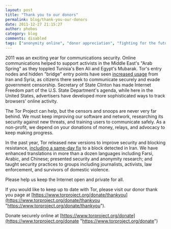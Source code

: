 ```yaml
---
layout: post
title: "Thank you to our donors"
permalink: blog/thank-you-our-donors
date: 2011-12-27 21:15:27
author: phobos
category: blog
comments: disabled
tags: ["anonymity online", "donor appreciation", "fighting for the future", "hugs", "thanks", "tor"]
---
```


2011 was an exciting year for communications security. Online communications helped to support activists in the Middle East's "Arab Spring" as they toppled Tunisia's Ben Ali and Egypt's Mubarak. Tor's entry nodes and hidden "bridge" entry points have seen [increased usage](https://metrics.torproject.org/users.html) from Iran and Syria, as citizens there seek to communicate securely and evade government censorship. Secretary of State Clinton has made Internet Freedom part of the U.S. State Department's agenda, while here in the United States, advertisers have developed more sophisticated ways to track browsers' online activity.

The Tor Project can help, but the censors and snoops are never very far behind. We must keep improving our software and network, researching its security against new threats, and training users to communicate safely. As a non-profit, we depend on your donations of money, relays, and advocacy to keep making progress.

In the past year, Tor released new versions to improve security and blocking resistance, [including a same-day fix](https://blog.torproject.org/blog/iran-blocks-tor-tor-releases-same-day-fix) to a block detected in Iran. We have enhanced translations in more than a dozen languages including Farsi, Arabic, and Chinese; presented security and anonymity research; and taught security practices to groups including journalists, activists, law enforcement, and survivors of domestic violence.

Please help us keep the Internet open and private for all.

If you would like to keep up to date with Tor, please visit our donor thank you page at [https://www.torproject.org/donate/thankyou](https://www.torproject.org/donate/thankyou "https://www.torproject.org/donate/thankyou").

Donate securely online at [https://www.torproject.org/donate](https://www.torproject.org/donate "https://www.torproject.org/donate")
